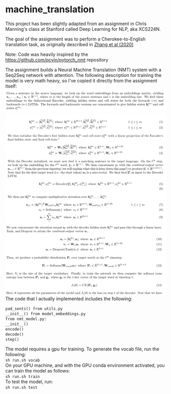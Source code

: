# machine_translation
This project has been slightly adapted from an assignment in Chris Manning's class at Stanford called Deep Learning for NLP, aka  XCS224N. 

The goal of the assignment was to perform a Cherokee-to-English translation task, as originally described in [Zhang et al (2020)](https://arxiv.org/abs/2010.04791)

Note: Code was heavily inspired by the https://github.com/pcyin/pytorch_nmt repository

The assignment builds a Neural Machine Translation (NMT) system with a Seq2Seq network with attention. The following description for training the model is very math heavy, so I've copied it directly from the assignment itself:
![image_1](images/model_description1.png)
![image_2](images/model_description2.png)
![image_3](images/model_description3.png)
The code that I actually implemented includes the following:
```buildoutcfg
pad_sents() from utils.py
__init__() from model_embeddings.py
from nmt_model.py:
__init__() 
encode() 
decode() 
step()
```

The model requires a gpu for training. To generate the vocab file, run the following:\
```sh run.sh vocab```\
On your GPU machine, and with the GPU conda environment activated, you can train the model as follows:\
```sh run.sh train```\
To test the model, run:\
```sh run.sh test```

